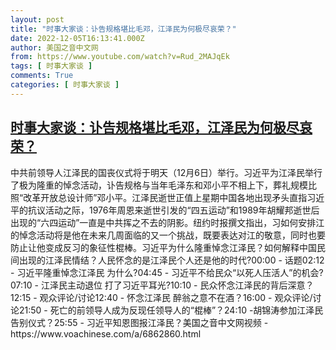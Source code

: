 ```yaml
---
layout: post
title: "时事大家谈：讣告规格堪比毛邓，江泽民为何极尽哀荣？"
date: 2022-12-05T16:13:41.000Z
author: 美国之音中文网
from: https://www.youtube.com/watch?v=Rud_2MAJqEk
tags: [ 时事大家谈 ]
comments: True
categories: [ 时事大家谈 ]
---
```

<!--1670256821000-->
[时事大家谈：讣告规格堪比毛邓，江泽民为何极尽哀荣？](https://www.youtube.com/watch?v=Rud_2MAJqEk)
------

<div>
中共前领导人江泽民的国丧仪式将于明天（12月6日）举行。习近平为江泽民举行了极为隆重的悼念活动，讣告规格与当年毛泽东和邓小平不相上下，葬礼规模比照“改革开放总设计师”邓小平。江泽民逝世正值上星期中国各地出现矛头直指习近平的抗议活动之际，1976年周恩来逝世引发的“四五运动”和1989年胡耀邦逝世后出现的“六四运动”一直是中共挥之不去的阴影。纽约时报撰文指出，习如何安排江的悼念活动将是他在未来几周面临的又一个挑战，既要表达对江的敬意，同时也要防止让他变成反习的象征性棍棒。习近平为什么隆重悼念江泽民？如何解释中国民间出现的江泽民情结？人民怀念的是江泽民个人还是他的时代?00:00 - 话题02:12 - 习近平隆重悼念江泽民 为什么?04:45 - 习近平不给民众“以死人压活人”的机会?07:10 - 江泽民主动退位 打了习近平耳光?10:10 - 民众怀念江泽民的背后深意？12:15 - 观众评论/讨论12:40 - 怀念江泽民 醉翁之意不在酒？16:00 - 观众评论/讨论21:50 - 死亡的前领导人成为反现任领导人的“棍棒”？24:10 -胡锦涛参加江泽民告别仪式？25:55 - 习近平知恩图报江泽民？美国之音中文网视频 - https://www.voachinese.com/a/6862860.html
</div>
